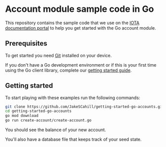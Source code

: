 # Account module sample code in Go

This repository contains the sample code that we use on the [IOTA documentation portal](https://docs.iota.org) to help you get started with the Go account module.

## Prerequisites

To get started you need [Git](https://git-scm.com/book/en/v2/Getting-Started-Installing-Git) installed on your device.

If you don't have a Go development environment or if this is your first time using the Go client library, complete our [getting started guide](https://docs.iota.org/docs/client-libraries/0.1/getting-started/go-quickstart).

## Getting started

To start playing with these examples run the following commands:

```bash
git clone https://github.com/JakeSCahill/getting-started-go-accounts.git
cd getting-started-go-accounts
go mod download
go run create-account/create-account.go
```
You should see the balance of your new account.

You'll also have a database file that keeps track of your seed state.

